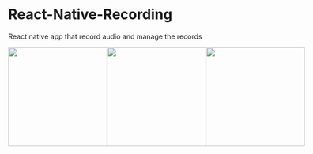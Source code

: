 # React-Native-Recording
React native app that record audio and manage the records

<div style="display:flex;">
  <img src="https://user-images.githubusercontent.com/56224288/157691188-f5cb1d83-17f6-404d-9073-08b93d6e38f9.jpg" height="200">
  <img src="https://user-images.githubusercontent.com/56224288/157691192-41c9df25-09ac-4344-ae72-6dfc63919446.jpg" height="200">
  <img src="https://user-images.githubusercontent.com/56224288/157691576-33b8cd29-d808-46aa-aa37-9b988c60ad12.jpg" height="200">
</div>
